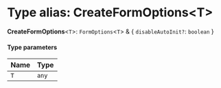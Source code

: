 # Type alias: CreateFormOptions\<T>

**CreateFormOptions**<`T`>: `FormOptions`<`T`> & { `disableAutoInit?`: `boolean`  }

#### Type parameters

| Name | Type |
| :------ | :------ |
| `T` | `any` |
